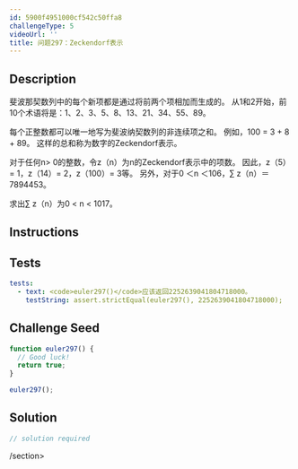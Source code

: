 ```yaml
---
id: 5900f4951000cf542c50ffa8
challengeType: 5
videoUrl: ''
title: 问题297：Zeckendorf表示
---
```


## Description
<section id="description">
斐波那契数列中的每个新项都是通过将前两个项相加而生成的。
从1和2开始，前10个术语将是：1、2、3、5、8、13、21、34、55、89。

每个正整数都可以唯一地写为斐波纳契数列的非连续项之和。 例如，100 = 3 + 8 + 89。
这样的总和称为数字的Zeckendorf表示。

对于任何n> 0的整数，令z（n）为n的Zeckendorf表示中的项数。
因此，z（5）= 1，z（14）= 2，z（100）= 3等。
另外，对于0 ＜n ＜106，∑ z（n）＝ 7894453。

求出∑ z（n）为0 < n < 1017。
</section>

## Instructions
<section id="instructions">
</section>

## Tests
<section id='tests'>

```yml
tests:
  - text: <code>euler297()</code>应该返回2252639041804718000。
    testString: assert.strictEqual(euler297(), 2252639041804718000);

```

</section>

## Challenge Seed
<section id='challengeSeed'>

<div id='js-seed'>

```js
function euler297() {
  // Good luck!
  return true;
}

euler297();

```

</div>



</section>

## Solution
<section id='solution'>

```js
// solution required
```

/section>
